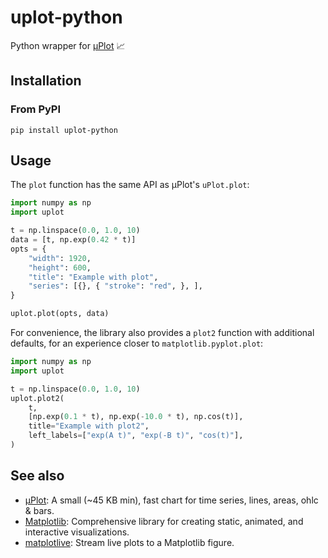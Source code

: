 # uplot-python

Python wrapper for [μPlot](https://github.com/leeoniya/uPlot) 📈

## Installation

### From PyPI

```console
pip install uplot-python
```

## Usage

The `plot` function has the same API as µPlot's `uPlot.plot`:

```py
import numpy as np
import uplot

t = np.linspace(0.0, 1.0, 10)
data = [t, np.exp(0.42 * t)]
opts = {
    "width": 1920,
    "height": 600,
    "title": "Example with plot",
    "series": [{}, { "stroke": "red", }, ],
}

uplot.plot(opts, data)
```

For convenience, the library also provides a `plot2` function with additional defaults, for an experience closer to `matplotlib.pyplot.plot`:

```py
import numpy as np
import uplot

t = np.linspace(0.0, 1.0, 10)
uplot.plot2(
    t,
    [np.exp(0.1 * t), np.exp(-10.0 * t), np.cos(t)],
    title="Example with plot2",
    left_labels=["exp(A t)", "exp(-B t)", "cos(t)"],
)
```

## See also

- [µPlot](https://github.com/leeoniya/uPlot): A small (~45 KB min), fast chart for time series, lines, areas, ohlc & bars.
- [Matplotlib](https://matplotlib.org/stable/): Comprehensive library for creating static, animated, and interactive visualizations.
- [matplotlive](https://github.com/stephane-caron/matplotlive): Stream live plots to a Matplotlib figure.

